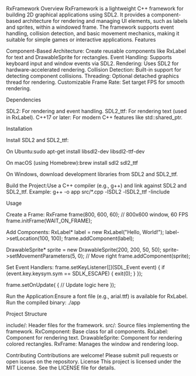 RxFramework
Overview
RxFramework is a lightweight C++ framework for building 2D graphical applications using SDL2. It provides a component-based architecture for rendering and managing UI elements, such as labels and sprites, within a windowed frame. The framework supports event handling, collision detection, and basic movement mechanics, making it suitable for simple games or interactive applications.
Features

Component-Based Architecture: Create reusable components like RxLabel for text and DrawableSprite for rectangles.
Event Handling: Supports keyboard input and window events via SDL2.
Rendering: Uses SDL2 for hardware-accelerated rendering.
Collision Detection: Built-in support for detecting component collisions.
Threading: Optional detached graphics thread for rendering.
Customizable Frame Rate: Set target FPS for smooth rendering.

Dependencies

SDL2: For rendering and event handling.
SDL2_ttf: For rendering text (used in RxLabel).
C++17 or later: For modern C++ features like std::shared_ptr.

Installation

Install SDL2 and SDL2_ttf:

On Ubuntu:sudo apt-get install libsdl2-dev libsdl2-ttf-dev


On macOS (using Homebrew):brew install sdl2 sdl2_ttf


On Windows, download development libraries from SDL2 and SDL2_ttf.


Build the Project:Use a C++ compiler (e.g., g++) and link against SDL2 and SDL2_ttf. Example:
g++ -o app src/*.cpp -lSDL2 -lSDL2_ttf -Iinclude



Usage

Create a Frame:
RxFrame frame(800, 600, 60); // 800x600 window, 60 FPS
frame.initFrame(WAIT_ON_FRAME);


Add Components:
RxLabel* label = new RxLabel("Hello, World!");
label->setLocation(100, 100);
frame.addComponent(label);

DrawableSprite* sprite = new DrawableSprite(200, 200, 50, 50);
sprite->setMovementParameters(5, 0); // Move right
frame.addComponent(sprite);


Set Event Handlers:
frame.setKeyListener([](SDL_Event event) {
    if (event.key.keysym.sym == SDLK_ESCAPE) {
        exit(0);
    }
});

frame.setOnUpdate([]() {
    // Update logic here
});


Run the Application:Ensure a font file (e.g., arial.ttf) is available for RxLabel. Run the compiled binary:
./app



Project Structure

include/: Header files for the framework.
src/: Source files implementing the framework.
RxComponent: Base class for all components.
RxLabel: Component for rendering text.
DrawableSprite: Component for rendering colored rectangles.
RxFrame: Manages the window and rendering loop.

Contributing
Contributions are welcome! Please submit pull requests or open issues on the repository.
License
This project is licensed under the MIT License. See the LICENSE file for details.

